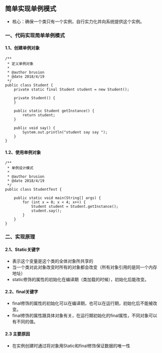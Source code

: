 ## 简单实现单例模式
* ﻿核心：确保一个类只有一个实例，自行实力化并向系统提供这个实例。
### 一、代码实现简单单例模式
#### 1.1、创建单例对象
```$xslt
/**
 * 定义单例对象
 *
 * @author brusion
 * @date 2018/4/19
 */
public class Student {
    private static final Student student = new Student();

    private Student() {
    }

    public static Student getInstance() {
        return student;
    }

    public void say() {
        System.out.println("student say say ");
    }
}
```
#### 1.2、使用单例对象

```$xslt
/**
 * 单例设计模式
 *
 * @author brusion
 * @date 2018/4/19
 */
public class StudentTest {

    public static void main(String[] args) {
        for (int x = 0; x < 4; x++) {
            Student student = Student.getInstance();
            student.say();
        }
    }
}
```

### 二、实现原理
#### 2.1、Static关键字
* 表示这个变量是这个类的全体对象所共享的
* 当一个类对此对象改变时所有的对象都会改变（所有对象引用的是同一个内存地址）
* static修饰的属性的初始化在编译期（类加载的时候），初始化后能改变。

#### 2.2、final关键字
* final修饰的属性的初始化可以在编译期，也可以在运行期，初始化后不能被改变。
* final修饰的属性跟具体对象有关，在运行期初始化的final属性，不同对象可以有不同的值。

#### 2.3 主要原因
* 在实例创建时通过将对象用Static和final修饰保证数据的唯一性

